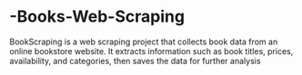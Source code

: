 # -Books-Web-Scraping
BookScraping is a web scraping project that collects book data from an online bookstore website. It extracts information such as book titles, prices, availability, and categories, then saves the data for further analysis
